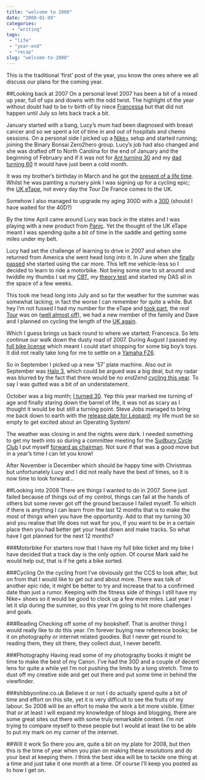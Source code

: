 ```yaml
---
title: "welcome to 2008"
date: "2008-01-09"
categories:
  - "writing"
tags:
 - "life"
 - "year-end"
 - "recap"
slug: "welcome-to-2008"
---
```


This is the traditional ‘first’ post of the year, you know the ones where we all discuss our plans for the coming year.

##Looking back at 2007
On a personal level 2007 has been a bit of a mixed up year, full of ups and downs with the odd twist. The highlight of the year without doubt had to be tv birth of by niece [Francessa](https://adamchamberlin.info/2007/07/francesca-chamberlin) but that did not happen until July so lets back track a bit.

January started with a bang, Lucy’s mum had been diagnosed with breast cancer and so we spent a lot of time in and out of hospitals and chemo sessions. On a personal side I picked up a [Nike+](https://adamchamberlin.info/2007/01/is-it-just-a-fade) setup and started running; joining the Binary Bonsai Zero2hero group. Lucy’s job had also changed and she was drafted off to North Carolina for the end of January and the beginning of February and if it was not for [Ant turning 30](https://adamchamberlin.info/2007/02/30-years-of-madness) and my [dad turning 60](https://adamchamberlin.info/2007/02/happy-60th) it would have just been a cold month.

It was my brother’s birthday in March and he got the [present of a life time](https://adamchamberlin.info/2007/03/what-a-birthday-present). Whilst he was painting a nursery pink I was signing up for a cycling epic; the [UK eTape](https://adamchamberlin.info/2007/03/the-uk-etape), not every day the Tour De France comes to the UK.

Somehow I also managed to upgrade my aging 300D with a [30D](https://adamchamberlin.info/2007/03/camera-upgrade) (should I have waited for the 40D?)

By the time April came around Lucy was back in the states and I was playing with a new product from [Panic](https://adamchamberlin.info/2007/04/panic-coda-alert). Yet the thought of the UK eTape meant I was spending quite a bit of time in the saddle and getting some miles under my belt.

Lucy had set the challenge of learning to drive in 2007 and when she returned from America she went head long into it.
In June when she [finally passed](https://adamchamberlin.info/2007/06/learner-no-more) she started using the car more. 
This left me vehicle-less so I decided to learn to ride a motorbike. Not being some one to sit around and twiddle my thumbs I sat my [CBT](https://adamchamberlin.info/2007/06/cbt-pass), my [theory test](https://adamchamberlin.info/2007/06/nailed-the-theory) and started my DAS all in the space of a few weeks.

This took me head long into July and so far the weather for the summer was somewhat lacking; in fact the worse I can remember for quite a while. But hey I’m not fussed I had my number for the eTape and [took part](https://adamchamberlin.info/2007/07/british-cyclosportive), the _real_ [Tour](https://adamchamberlin.info/2007/07/off-to-a-good-start) was on ([well almost off](https://adamchamberlin.info/2007/07/another-dark-day-in-the-tour)), we had a new member of the family and Dave and I planned on cycling the length of the [UK again](https://adamchamberlin.info/2007/07/end2end-redux).

Which I guess brings us back round to where we started; Francesca. So lets continue our walk down the dusty road of 2007. During August I passed my [full bike license](https://adamchamberlin.info/2007/08/das-passed) which meant I could start shopping for some big boy’s toys. It did not really take long for me to settle on a [Yamaha FZ6](https://adamchamberlin.info/2007/08/the-test-ride).

So in September I picked up a new '57’ plate machine. Also out in September was [Halo 3](https://adamchamberlin.info/2007/09/its-halo-time), which could be argued was a big deal, but my radar was blurred by the fact that there would be no _end2end_ [cycling this year](https://adamchamberlin.info/2007/09/24th-and-im-at-home). To say I was gutted was a bit of an understatement.

October was a big month; [I turned 30](https://adamchamberlin.info/2007/11/the-post-30-post). Yep this year marked me turning of age and finally staring down the barrel of life, it was not as scary as I thought it would be but still a turning point. Steve Jobs managed to bring me back down to earth with the [release date for Leopard](https://adamchamberlin.info/2007/10/so-the-big-cat-is-coming); my life must be so empty to get excited about an Operating System!

The weather was closing in and the nights were dark. I needed something to get my teeth into so during a committee meeting for the [Sudbury Cycle Club](https://www.cycleclubsudbury.com) I put myself [forward as chairman](https://adamchamberlin.info/2007/11/can-we-have-some-order-mr-chairman). Not sure if that was a good move but in a year’s time I can let you know!

After November is December which should be happy time with Christmas but unfortunately Lucy and I did not really have the best of times, so it is now time to look forward…

##Looking into 2008
There are things I wanted to do in 2007. Some just failed because of things out of my control, things can fail at the hands of others but some never got off the ground because I failed myself. To which if there is anything I can learn from the last 12 months that is to make the most of things when you have the opportunity. Add to that my turning 30 and you realise that life does not wait for you, if you want to be in a certain place then you had better get your head down and make tracks. So what have I got planned for the next 12 months?

###Motorbike
For starters now that I have my full bike ticket and my bike I have decided that a track day is the only option. Of course Mark said he would help out, that is if he gets a bike sorted.

###Cycling
On the cycling front I’ve obviously got the CCS to look after, but on from that I would like to get out and about more. There was talk of another epic ride, it might be better to try and increase that to a confirmed date than just a rumor. Keeping with the fitness side of things I still have my Nike+ shoes so it would be good to clock up a few more miles. Last year I let it slip during the summer, so this year I’m going to hit more challenges and goals.

###Reading
Checking off some of my bookshelf. That is another thing I would really like to do this year. I’m forever buying new reference books; be it on photography or internet related goodies. But I never get round to reading them, they sit there, they collect dust, I never benefit.

###Photography
Having read some of my photography books it might be time to make the best of my Canon. I’ve had the 30D and a couple of decent lens for quite a while yet I’m not pushing the limits by a long stretch. Time to dust off my creative side and get out there and put some time in behind the viewfinder.

###shibbyonline.co.uk
Believe it or not I do actually spend quite a bit of time and effort on this site, yet it is very difficult to see the fruits of my labour. So 2008 will be an effort to make the work a bit more visible. Either that or at least I will expand my knowledge of blogs and blogging, there are some great sites out there with some truly remarkable content. I’m not trying to compare myself to these people but I would at least like to be able to put my mark on my corner of the internet.

##Will it work
So there you are, quite a bit on my plate for 2008, but then this is the time of year when you plan on making these resolutions and do your best at keeping them. I think the best idea will be to tackle one thing at a time and just take it one month at a time. Of course I’ll keep you posted as to how I get on.